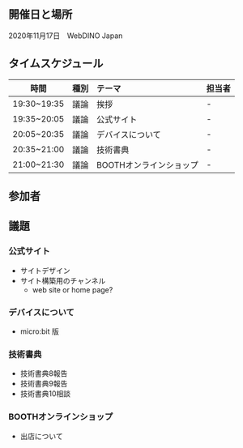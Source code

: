 ## 開催日と場所
2020年11月17日　WebDINO Japan

 ## タイムスケジュール
|時間|種別|テーマ|担当者|
|:----:|:----:|:----|:----|
|19:30~19:35|議論|挨拶|-|
|19:35~20:05|議論|公式サイト|-|
|20:05~20:35|議論|デバイスについて|-|
|20:35~21:00|議論|技術書典|-|
|21:00~21:30|議論|BOOTHオンラインショップ|-|

## 参加者


## 議題

### 公式サイト
- サイトデザイン
- サイト構築用のチャンネル
  - web site or home page?

### デバイスについて
- micro:bit 版

### 技術書典
- 技術書典8報告 
- 技術書典9報告 
- 技術書典10相談 

### BOOTHオンラインショップ
- 出店について
